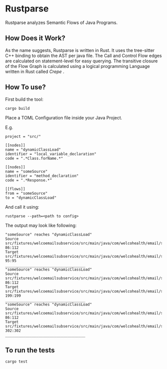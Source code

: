 # Rustparse

Rustparse analyzes Semantic Flows of Java Programs.

## How Does it Work?

As the name suggests, Rustparse is written in Rust. It uses the tree-sitter C++ binding to 
obtain the AST per java file. The Call and Control Flow edges are calculated on statement-level
for easy querying.
The transitive closure of the Flow Graph is calculated using a logical programming Language written in Rust called *Crepe* .

## How To use?
First build the tool:
```
cargo build
```

Place a TOML Configuration file inside your Java Project.

E.g.

```
project = "src/"

[[nodes]]
name = "dynamicClassLoad"
identifier = "local_variable_declaration"
code = ".*Class.forName.*"

[[nodes]]
name = "someSource"
identifier = "method_declaration"
code = ".*Response.*"

[[flows]]
from = "someSource"
to = "dynamicClassLoad"

```

And call it using:
```
rustparse --path=<path to config>
```

The output may look like following:
```
"someSource" reaches "dynamicClassLoad"
Source src/fixtures/welcoemailsubservice/src/main/java/com/welcohealth/email/service/UserRestDefinition.java 86:112
Target src/fixtures/welcoemailsubservice/src/main/java/com/welcohealth/email/service/EmailDAO.java 95:95
____________________________________
"someSource" reaches "dynamicClassLoad"
Source src/fixtures/welcoemailsubservice/src/main/java/com/welcohealth/email/service/UserRestDefinition.java 86:112
Target src/fixtures/welcoemailsubservice/src/main/java/com/welcohealth/email/service/EmailDAO.java 199:199
____________________________________
"someSource" reaches "dynamicClassLoad"
Source src/fixtures/welcoemailsubservice/src/main/java/com/welcohealth/email/service/UserRestDefinition.java 86:112
Target src/fixtures/welcoemailsubservice/src/main/java/com/welcohealth/email/service/EmailDAO.java 302:302
____________________________________
```

## To run the tests

```
cargo test
```